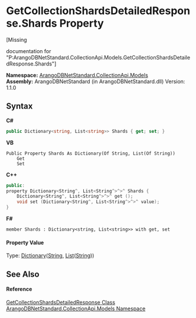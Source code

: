 # GetCollectionShardsDetailedResponse.Shards Property 
 

\[Missing <summary> documentation for "P:ArangoDBNetStandard.CollectionApi.Models.GetCollectionShardsDetailedResponse.Shards"\]

**Namespace:**&nbsp;<a href="eddef630-2e74-9b99-ee5b-91305adea48b">ArangoDBNetStandard.CollectionApi.Models</a><br />**Assembly:**&nbsp;ArangoDBNetStandard (in ArangoDBNetStandard.dll) Version: 1.1.0

## Syntax

**C#**<br />
``` C#
public Dictionary<string, List<string>> Shards { get; set; }
```

**VB**<br />
``` VB
Public Property Shards As Dictionary(Of String, List(Of String))
	Get
	Set
```

**C++**<br />
``` C++
public:
property Dictionary<String^, List<String^>^>^ Shards {
	Dictionary<String^, List<String^>^>^ get ();
	void set (Dictionary<String^, List<String^>^>^ value);
}
```

**F#**<br />
``` F#
member Shards : Dictionary<string, List<string>> with get, set

```


#### Property Value
Type: <a href="https://docs.microsoft.com/dotnet/api/system.collections.generic.dictionary-2" target="_blank" rel="noopener noreferrer">Dictionary</a>(<a href="https://docs.microsoft.com/dotnet/api/system.string" target="_blank" rel="noopener noreferrer">String</a>, <a href="https://docs.microsoft.com/dotnet/api/system.collections.generic.list-1" target="_blank" rel="noopener noreferrer">List</a>(<a href="https://docs.microsoft.com/dotnet/api/system.string" target="_blank" rel="noopener noreferrer">String</a>))

## See Also


#### Reference
<a href="64278451-0c2e-d8e0-f4f8-b4b1fc765128">GetCollectionShardsDetailedResponse Class</a><br /><a href="eddef630-2e74-9b99-ee5b-91305adea48b">ArangoDBNetStandard.CollectionApi.Models Namespace</a><br />